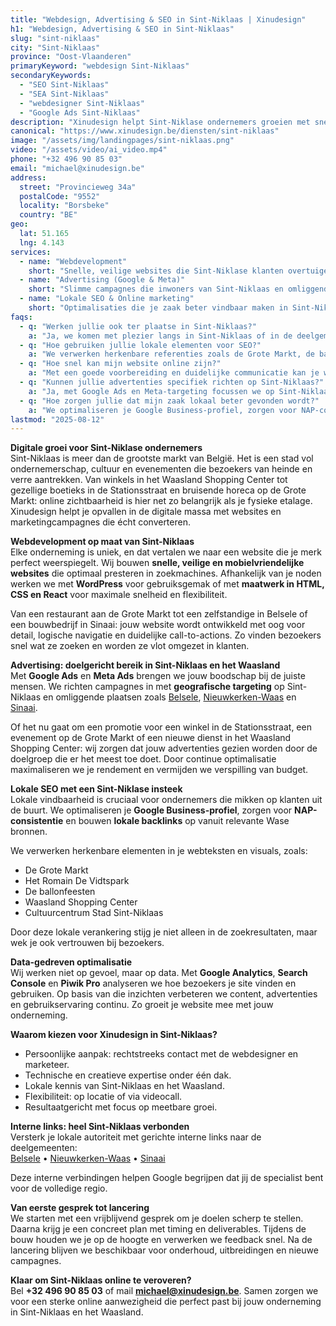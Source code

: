 ```yaml
---
title: "Webdesign, Advertising & SEO in Sint-Niklaas | Xinudesign"
h1: "Webdesign, Advertising & SEO in Sint-Niklaas"
slug: "sint-niklaas"
city: "Sint-Niklaas"
province: "Oost-Vlaanderen"
primaryKeyword: "webdesign Sint-Niklaas"
secondaryKeywords:
  - "SEO Sint-Niklaas"
  - "SEA Sint-Niklaas"
  - "webdesigner Sint-Niklaas"
  - "Google Ads Sint-Niklaas"
description: "Xinudesign helpt Sint-Niklase ondernemers groeien met snelle websites, doelgerichte advertentiecampagnes en lokale SEO-strategieën die inspelen op de troeven van het Waasland."
canonical: "https://www.xinudesign.be/diensten/sint-niklaas"
image: "/assets/img/landingpages/sint-niklaas.png"
video: "/assets/video/ai_video.mp4"
phone: "+32 496 90 85 03"
email: "michael@xinudesign.be"
address:
  street: "Provincieweg 34a"
  postalCode: "9552"
  locality: "Borsbeke"
  country: "BE"
geo:
  lat: 51.165
  lng: 4.143
services:
  - name: "Webdevelopment"
    short: "Snelle, veilige websites die Sint-Niklase klanten overtuigen en converteren."
  - name: "Advertising (Google & Meta)"
    short: "Slimme campagnes die inwoners van Sint-Niklaas en omliggende deelgemeenten gericht bereiken."
  - name: "Lokale SEO & Online marketing"
    short: "Optimalisaties die je zaak beter vindbaar maken in Sint-Niklaas en het Waasland."
faqs:
  - q: "Werken jullie ook ter plaatse in Sint-Niklaas?"
    a: "Ja, we komen met plezier langs in Sint-Niklaas of in de deelgemeenten zoals [Belsele](/diensten/belsele), [Nieuwkerken-Waas](/diensten/nieuwkerken-waas) of [Sinaai](/diensten/sinaai). Online meetings zijn ook mogelijk voor snelle opvolging."
  - q: "Hoe gebruiken jullie lokale elementen voor SEO?"
    a: "We verwerken herkenbare referenties zoals de Grote Markt, de ballonfeesten en het Romain De Vidtspark in teksten, meta-data en visuals."
  - q: "Hoe snel kan mijn website online zijn?"
    a: "Met een goede voorbereiding en duidelijke communicatie kan je website doorgaans binnen 2 tot 4 weken live gaan."
  - q: "Kunnen jullie advertenties specifiek richten op Sint-Niklaas?"
    a: "Ja, met Google Ads en Meta-targeting focussen we op Sint-Niklaas, de deelgemeenten en omliggende regio’s in het Waasland."
  - q: "Hoe zorgen jullie dat mijn zaak lokaal beter gevonden wordt?"
    a: "We optimaliseren je Google Business-profiel, zorgen voor NAP-consistentie en bouwen lokale backlinks rond zoekwoorden zoals 'webdesigner Sint-Niklaas'."
lastmod: "2025-08-12"
---
```


**Digitale groei voor Sint-Niklase ondernemers**  
Sint-Niklaas is meer dan de grootste markt van België. Het is een stad vol ondernemerschap, cultuur en evenementen die bezoekers van heinde en verre aantrekken. Van winkels in het Waasland Shopping Center tot gezellige boetieks in de Stationsstraat en bruisende horeca op de Grote Markt: online zichtbaarheid is hier net zo belangrijk als je fysieke etalage. Xinudesign helpt je opvallen in de digitale massa met websites en marketingcampagnes die écht converteren.

**Webdevelopment op maat van Sint-Niklaas**  
Elke onderneming is uniek, en dat vertalen we naar een website die je merk perfect weerspiegelt. Wij bouwen **snelle, veilige en mobielvriendelijke websites** die optimaal presteren in zoekmachines. Afhankelijk van je noden werken we met **WordPress** voor gebruiksgemak of met **maatwerk in HTML, CSS en React** voor maximale snelheid en flexibiliteit.  

Van een restaurant aan de Grote Markt tot een zelfstandige in Belsele of een bouwbedrijf in Sinaai: jouw website wordt ontwikkeld met oog voor detail, logische navigatie en duidelijke call-to-actions. Zo vinden bezoekers snel wat ze zoeken en worden ze vlot omgezet in klanten.

**Advertising: doelgericht bereik in Sint-Niklaas en het Waasland**  
Met **Google Ads** en **Meta Ads** brengen we jouw boodschap bij de juiste mensen. We richten campagnes in met **geografische targeting** op Sint-Niklaas en omliggende plaatsen zoals [Belsele](/diensten/belsele), [Nieuwkerken-Waas](/diensten/nieuwkerken-waas) en [Sinaai](/diensten/sinaai).  

Of het nu gaat om een promotie voor een winkel in de Stationsstraat, een evenement op de Grote Markt of een nieuwe dienst in het Waasland Shopping Center: wij zorgen dat jouw advertenties gezien worden door de doelgroep die er het meest toe doet. Door continue optimalisatie maximaliseren we je rendement en vermijden we verspilling van budget.

**Lokale SEO met een Sint-Niklase insteek**  
Lokale vindbaarheid is cruciaal voor ondernemers die mikken op klanten uit de buurt. We optimaliseren je **Google Business-profiel**, zorgen voor **NAP-consistentie** en bouwen **lokale backlinks** op vanuit relevante Wase bronnen.  

We verwerken herkenbare elementen in je webteksten en visuals, zoals:  
- De Grote Markt  
- Het Romain De Vidtspark  
- De ballonfeesten  
- Waasland Shopping Center  
- Cultuurcentrum Stad Sint-Niklaas  

Door deze lokale verankering stijg je niet alleen in de zoekresultaten, maar wek je ook vertrouwen bij bezoekers.

**Data-gedreven optimalisatie**  
Wij werken niet op gevoel, maar op data. Met **Google Analytics**, **Search Console** en **Piwik Pro** analyseren we hoe bezoekers je site vinden en gebruiken. Op basis van die inzichten verbeteren we content, advertenties en gebruikservaring continu. Zo groeit je website mee met jouw onderneming.

**Waarom kiezen voor Xinudesign in Sint-Niklaas?**  
- Persoonlijke aanpak: rechtstreeks contact met de webdesigner en marketeer.  
- Technische en creatieve expertise onder één dak.  
- Lokale kennis van Sint-Niklaas en het Waasland.  
- Flexibiliteit: op locatie of via videocall.  
- Resultaatgericht met focus op meetbare groei.  

**Interne links: heel Sint-Niklaas verbonden**  
Versterk je lokale autoriteit met gerichte interne links naar de deelgemeenten:  
[Belsele](/diensten/belsele) • [Nieuwkerken-Waas](/diensten/nieuwkerken-waas) • [Sinaai](/diensten/sinaai)

Deze interne verbindingen helpen Google begrijpen dat jij de specialist bent voor de volledige regio.

**Van eerste gesprek tot lancering**  
We starten met een vrijblijvend gesprek om je doelen scherp te stellen. Daarna krijg je een concreet plan met timing en deliverables. Tijdens de bouw houden we je op de hoogte en verwerken we feedback snel. Na de lancering blijven we beschikbaar voor onderhoud, uitbreidingen en nieuwe campagnes.

**Klaar om Sint-Niklaas online te veroveren?**  
Bel **+32 496 90 85 03** of mail **[michael@xinudesign.be](mailto:michael@xinudesign.be)**. Samen zorgen we voor een sterke online aanwezigheid die perfect past bij jouw onderneming in Sint-Niklaas en het Waasland.
